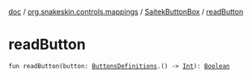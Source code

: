 [doc](../../index.md) / [org.snakeskin.controls.mappings](../index.md) / [SaitekButtonBox](index.md) / [readButton](./read-button.md)

# readButton

`fun readButton(button: `[`ButtonsDefinitions`](-mapping-definitions/-buttons-definitions/index.md)`.() -> `[`Int`](https://kotlinlang.org/api/latest/jvm/stdlib/kotlin/-int/index.html)`): `[`Boolean`](https://kotlinlang.org/api/latest/jvm/stdlib/kotlin/-boolean/index.html)